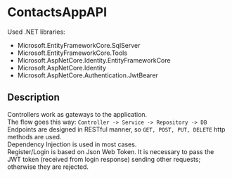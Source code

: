 # ContactsAppAPI

Used .NET libraries: 
* Microsoft.EntityFrameworkCore.SqlServer
* Microsoft.EntityFrameworkCore.Tools
* Microsoft.AspNetCore.Identity.EntityFrameworkCore
* Microsoft.AspNetCore.Identity
* Microsoft.AspNetCore.Authentication.JwtBearer

## Description

Controllers work as gateways to the application. <br> The flow goes this way: `Controller -> Service -> Repository -> DB` <br>
Endpoints are designed in RESTful manner, so  `GET, POST, PUT, DELETE` http methods are used. <br>
Dependency Injection is used in most cases. <br>
Register/Login is based on Json Web Token. It is necessary to pass the JWT token (received from login response) sending other requests; otherwise they are rejected.
